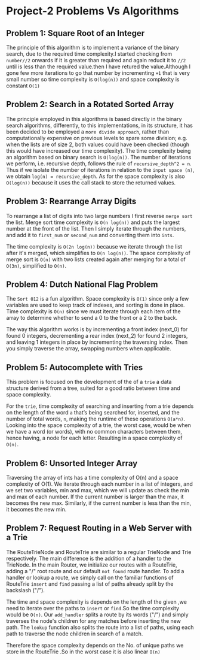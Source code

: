 # Project-2 Problems Vs Algorithms

## Problem 1: Square Root of an Integer
The principle of this algorithm is to implement a variance of the binary search, due to the required time complexity.I started checking from `number//2` onwards if it is greater than required and again reducit it to ``//2`` until is less than the required value.then I have retured the value.Although I gone few more iterations to go that number by incrementing `+1` that is very small number so time complexity is  `O(log(n))` and space complexity is constant `O(1)`

## Problem 2: Search in a Rotated Sorted Array
The principle employed in this algorithms is based directly in the binary search algorithms, differently, to this implementations, in its structure, it has been decided to be employed a `more divide approach`, rather than computationally expensive on previous levels to spare some division; e.g. when the lists are of size 2, both values could have been checked (though this would have increased our time complexity).
The time complexity being an algorithm based on binary search is `O(log(n))`. The number of iterations we perform, i.e. recursive depth, follows the rule of `recursive_depth^2 = n`. Thus if we isolate the number of iterations in relation to the `input space (n)`, we obtain `log(n) = recursive_depth`. As for the space complexity is also `O(log(n))` because it uses the call stack to store the returned values.
## Problem 3: Rearrange Array Digits

To rearrange a list of digits into two large numbers I first reverse `merge sort` the list. Merge sort time complexity is `O(n log(n))` and puts the largest number at the front of the list. Then I simply iterate through the numbers, and add it to `first_num` or `second_num` and converting them into `ints`.

The time complexity is `O(2n log(n))` because we iterate through the list after it's merged, which simplifies to `O(n log(n))`. The space complexity of merge sort is `O(n)` with two lists created again after merging for a total of `O(3n)`, simplified to `O(n)`.
## Problem 4: Dutch National Flag Problem
The `Sort 012` is a fun algorithm. Space complexity is `O(1)` since only a few variables are used to keep track of indexes, and sorting is done in place. Time complexity is `O(n)` since we must iterate through each item of the array to determine whether to send a 0 to the front or a 2 to the back.

The way this algorithm works is by incrementing a front index (next_0) for found 0 integers, decrementing a rear index (next_2) for found 2 integers, and leaving 1 integers in place by incrementing the traversing index. Then you simply traverse the array, swapping numbers when applicable.

## Problem 5: Autocomplete with Tries
This problem is focused on the development of the of a `trie` a data structure derived from a tree, suited for a good ratio between time and space complexity.


For the `trie`, time complexity of searching and inserting from a trie depends on the length of the word `a` that’s being searched for, inserted, and the number of total words, `n`, making the runtime of these operations `O(a*n)`. Looking into the space complexity of a trie, the worst case, would be when we have a word (or words), with no common characters between them, hence having, a node for each letter. Resulting in a space complexity of `O(n)`.
## Problem 6: Unsorted Integer Array
Traversing the array of ints has a time complexity of O(n) and a space complexity of O(1). We iterate through each number in a list of integers, and we set two variables, min and max, which we will update as check the min and max of each number. If the current number is larger than the max, it becomes the new max. Similarly, if the current number is less than the min, it becomes the new min.
## Problem 7: Request Routing in a Web Server with a Trie
The RouteTrieNode and RouteTrie are similar to a regular TrieNode and Trie respectively. The main difference is the addition of a handler to the TrieNode. In the main Router, we initialize our routes with a RouteTrie, adding a "/" root route and our default `not found`  route handler. To add a handler or lookup a route, we simply call on the familiar functions of RouteTrie `insert` and `find` passing a list of paths already split by the backslash ("/").

The time and space complexity is depends on the length of the given ,we need to iterate over the paths to `insert` or  `find`.So the time complexity would be `O(n)`. Our `add_handler` splits a route by its words ("/") and simply traverses the node's children for any matches before inserting the new path. The `lookup` function also splits the route into a list of paths, using each path to traverse the node children in search of a match.

Therefore the space complexity depends on the No. of unique paths we store in the RouteTrie .So in the worst case it is also linear `O(n)` 